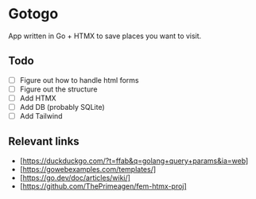 # Gotogo

App written in Go + HTMX to save places you want to visit.

## Todo

- [ ] Figure out how to handle html forms
- [ ] Figure out the structure
- [ ] Add HTMX
- [ ] Add DB (probably SQLite)
- [ ] Add Tailwind

## Relevant links

- [https://duckduckgo.com/?t=ffab&q=golang+query+params&ia=web]
- [https://gowebexamples.com/templates/]
- [https://go.dev/doc/articles/wiki/]
- [https://github.com/ThePrimeagen/fem-htmx-proj]
